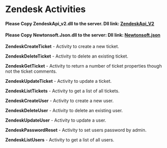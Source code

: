 # Zendesk Activities

#### Please Copy ZendeskApi_v2.dll to the server. Dll link:  [ZendeskApi_V2](https://www.nuget.org/packages/ZendeskApi_v2/)
 
#### Please Copy Newtonsoft.Json.dll to the server: Dll link:  [Newtonsoft.json](https://www.nuget.org/packages/Newtonsoft.Json/)

**ZendeskCreateTicket** - Activity to create a new ticket.

**ZendeskDeleteTicket** - Activity to delete an existing ticket.

**ZendeskGetTicket** - Activity to return a number of ticket properties though not the ticket comments.

**ZendeskUpdateTicket** - Activity to update a ticket.

**ZendeskListTickets** - Activity to get a list of all tickets.


**ZendeskCreateUser** - Activity to create a new user.

**ZendeskDeleteUser** - Activity to delete an existing user.

**ZendeskUpdateUser** - Activity to update a user.

**ZendeskPasswordReset** - Activity to set users password by admin.

**ZendeskListUsers** - Activity to get a list of all users.




